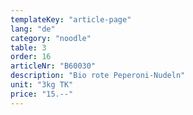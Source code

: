 ```yaml
---
templateKey: "article-page"
lang: "de"
category: "noodle"
table: 3
order: 16
articleNr: "B60030"
description: "Bio rote Peperoni-Nudeln"
unit: "3kg TK"
price: "15.--"
---
```

